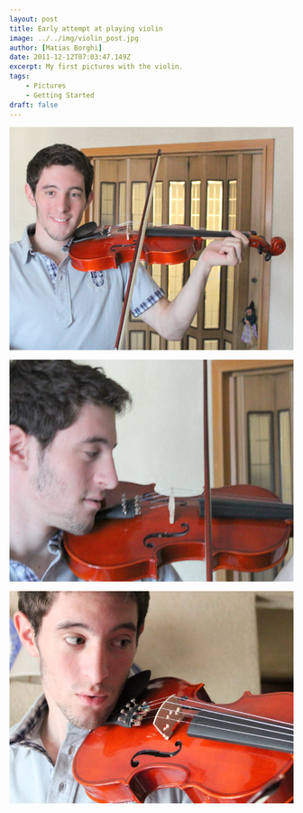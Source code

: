 ```yaml
---
layout: post
title: Early attempt at playing violin
image: ../../img/violin_post.jpg
author: [Matias Borghi]
date: 2011-12-12T07:03:47.149Z
excerpt: My first pictures with the violin.
tags: 
    - Pictures
    - Getting Started
draft: false
---
```


![First](./Dec20111.jpg)

![Second](./Dec20112.jpg)

![Third](./Dec20113.jpg)
